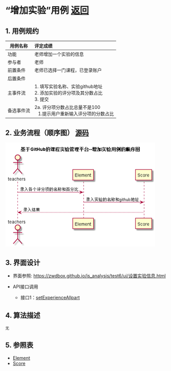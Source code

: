 # “增加实验”用例 [返回](../README.md)
## 1. 用例规约

|用例名称|评定成绩|
|-------|:-------------|
|功能|老师增加一个实验的信息|
|参与者|老师|
|前置条件|老师已选择一门课程，已登录账户|
|后置条件| |
|主事件流| 1. 填写实验名称、实验github地址 <br/> 2. 添加实验的评分项及其分数占比  <br/> 3. 提交  <br/> |
|备选事件流|2a. 评分项分数占比总量不是100 <br/>&nbsp;&nbsp; 1.提示用户重新输入评分项的分数占比|


## 2. 业务流程（顺序图） [源码](../src/sequence增加实验.puml)
![sequence1](../sequence增加实验.png) 

    
## 3. 界面设计
- 界面参照: https://zwdbox.github.io/is_analysis/test6/ui/设置实验信息.html

- API接口调用
    - 接口1：[setExperienceAllpart](../接口/setExperienceAllpart.md)
    
## 4. 算法描述
    无
    
## 5. 参照表

- [Element](../数据库设计.md/#STUDENTS)
- [Score](../数据库设计.md/#GRADES)